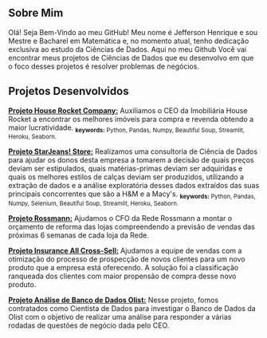 ## Sobre Mim

Olá! Seja Bem-Vindo ao meu GitHub! Meu nome é Jefferson Henrique e sou Mestre e Bacharel em Matemática e, no momento atual, tenho dedicação exclusiva ao estudo da Ciências de Dados. Aqui no meu Github Você vai encontrar meus projetos de Ciências de Dados que eu desenvolvo em que o foco desses projetos é resolver problemas de negócios.

## Projetos Desenvolvidos

**[Projeto House Rocket Company:](https://github.com/jefferson-datascience/project_insight_house_rocket)** Auxiliamos o CEO da Imobiliária House Rocket a encontrar os melhores imóveis para compra e revenda obtendo a maior lucratividade. 
<sub>**keywords:** Python, Pandas, Numpy, Beautiful Soup, Streamlit, Heroku, Seaborn.</sub>

**[Projeto StarJeans! Store:](https://github.com/jefferson-datascience/project_starjeans_store)**  Realizamos uma consultoria de Ciência de Dados para ajudar os donos desta empresa a tomarem a decisão de quais preços deviam ser estipulados, quais matérias-primas deviam ser adquiridas e quais os melhores estilos de calças deviam ser produzidos, utilizando a extração de dados e a análise exploratória desses dados extraídos das suas principais concorrentes que são a H&M e a Macy's. 
<sub>**keywords:** Python, Pandas, Numpy, Selenium, Beautiful Soup, Streamlit, Heroku, Seaborn.</sub>

**[Projeto Rossmann:](https://github.com/jefferson-datascience/project_rossmann)** Ajudamos o CFO da Rede Rossmann a montar o orçamento de reforma das lojas compreendendo a previsão de vendas das próximas 6 semanas de cada loja da Rede.

**[Projeto Insurance All Cross-Sell:](https://github.com/jefferson-datascience/project_health_insurance_cross_sell)** Ajudamos a equipe de vendas com a otimização do processo de prospecção de novos clientes para um novo produto que a empresa está oferecendo. A solução foi a classificação ranqueada dos clientes com maior propensão de compra desse novo produto.

**[Projeto Análise de Banco de Dados Olist:](https://github.com/jefferson-datascience/project_sql_analysis)** Nesse projeto, fomos contratados como Cientista de Dados para investigar o Banco de Dados da Olist com o objetivo de realizar uma análise para responder a várias rodadas de questões de negócio dada pelo CEO.

